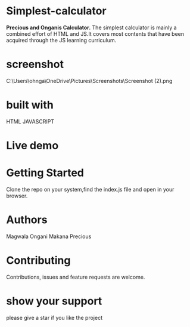 # Simplest-calculator
**Precious and Onganis Calculator.**
The simplest calculator is mainly a combined effort of HTML and JS.It covers most contents that have been acquired through the JS learning curriculum. 

# screenshot
C:\Users\ohnga\OneDrive\Pictures\Screenshots\Screenshot (2).png

# built with
HTML
JAVASCRIPT
 
 # Live demo

 # Getting Started
 Clone the repo on your system,find the index.js file and open in your browser.

 # Authors
 Magwala Ongani
 Makana Precious

 # Contributing
 Contributions, issues and feature requests are welcome.

 # show your support
 please give a star if you like the project





